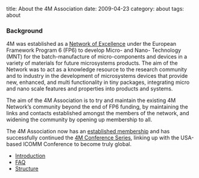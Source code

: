 title: About the 4M Association
date: 2009-04-23 
category: about
tags: about

### Background
4M was established as a [Network of Excellence](http://www.4m-net.org/) under the European Framework Program 6 (FP6) to develop Micro- and Nano- Technology (MNT) for the batch-manufacture of micro-components and devices in a variety of materials for future microsystems products.  The aim of the Network was to act as a knowledge resource to the research community and to industry in the development of microsystems devices that provide new, enhanced, and multi functionality in tiny packages, integrating micro and nano scale features and properties into products and systems.

The aim of the 4M Association is to try and maintain the existing 4M Network’s community beyond the end of FP6 funding, by maintaining the links and contacts established amongst the members of the network, and widening the community by opening up membership to all.  

The 4M Association now has an [established membership](/members.html) and has successfully continued the [4M Conference Series](/content/History/History.html), linking up with the USA-based ICOMM Conference to become truly global.


* [Introduction](/node/2)
* [FAQ](/node/3) 
* [Structure](/node/4)
